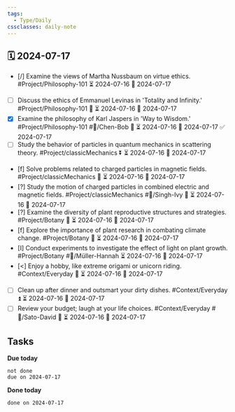 ```yaml
---
tags:
  - Type/Daily
cssclasses: daily-note
---
```


## 🗓️ 2024-07-17

- [/] Examine the views of Martha Nussbaum on virtue ethics. #Project/Philosophy-101 ⏳ 2024-07-16 📅 2024-07-17
- [ ] Discuss the ethics of Emmanuel Levinas in 'Totality and Infinity.' #Project/Philosophy-101 🔺 ⏳ 2024-07-16 📅 2024-07-17
- [x] Examine the philosophy of Karl Jaspers in 'Way to Wisdom.' #Project/Philosophy-101 #👤/Chen-Bob 🔺 ⏳ 2024-07-16 📅 2024-07-17 ✅ 2024-07-17
- [ ] Study the behavior of particles in quantum mechanics in scattering theory. #Project/classicMechanics ⏬ ⏳ 2024-07-16 📅 2024-07-17
- [f] Solve problems related to charged particles in magnetic fields. #Project/classicMechanics 🔼 ⏳ 2024-07-16 📅 2024-07-17
- [?] Study the motion of charged particles in combined electric and magnetic fields. #Project/classicMechanics #👤/Singh-Ivy 🔺 ⏳ 2024-07-16 📅 2024-07-17
- [?] Examine the diversity of plant reproductive structures and strategies. #Project/Botany 🔼 ⏳ 2024-07-16 📅 2024-07-17
- [f] Explore the importance of plant research in combating climate change. #Project/Botany 🔽 ⏳ 2024-07-16 📅 2024-07-17
- [I] Conduct experiments to investigate the effect of light on plant growth. #Project/Botany #👤/Müller-Hannah ⏳ 2024-07-16 📅 2024-07-17
- [<] Enjoy a hobby, like extreme origami or unicorn riding. #Context/Everyday 🔺 ⏳ 2024-07-16 📅 2024-07-17
- [ ] Clean up after dinner and outsmart your dirty dishes. #Context/Everyday ⏫ ⏳ 2024-07-16 📅 2024-07-17
- [ ] Review your budget; laugh at your life choices. #Context/Everyday #👤/Sato-David 🔺 ⏳ 2024-07-16 📅 2024-07-17

## Tasks

**Due today**

```tasks
not done
due on 2024-07-17
```

**Done today**

```tasks
done on 2024-07-17
```
            